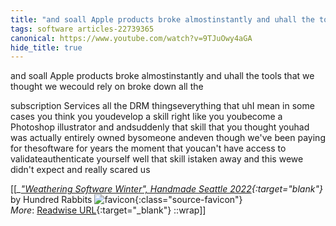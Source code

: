 ```yaml
---
title: "and soall Apple products broke almostinstantly and uhall the tools ..."
tags: software articles-22739365
canonical: https://www.youtube.com/watch?v=9TJuOwy4aGA
hide_title: true
---
```


and soall Apple products broke almostinstantly and uhall the tools that we thought we wecould rely on broke down all the

subscription Services all the DRM thingseverything that uhI mean in some cases you think you youdevelop a skill right like you youbecome a Photoshop illustrator and andsuddenly that skill that you thought youhad was actually entirely owned bysomeone andeven though we've been paying for thesoftware for years the moment that youcan't have access to validateauthenticate yourself well that skill istaken away and this wewe didn't expect and really scared us


[[<cite>_["Weathering Software Winter", Handmade Seattle 2022](https://www.youtube.com/watch?v=9TJuOwy4aGA){:target="_blank"}_</cite> by Hundred Rabbits ![favicon](https://s2.googleusercontent.com/s2/favicons?domain=www.youtube.com){:class="source-favicon"}<br>
_More_: [Readwise URL](https://readwise.io/open/446967979){:target="_blank"}
::wrap]]